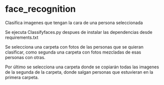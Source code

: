 # face_recognition
Clasifica imagenes que tengan la cara de una persona seleccionada

Se ejecuta Classifyfaces.py despues de instalar las dependencias desde requirements.txt

Se selecciona una carpeta con fotos de las personas que se quieran clasificar, como segunda una carpeta con fotos mezcladas de esas personas con otras.

Por último se selecciona una carpeta donde se copiarán todas las imagenes de la segunda de la carpeta, donde salgan personas que estuvieran en la primera carpeta.
